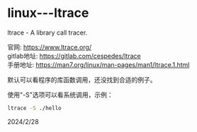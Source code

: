 # linux---ltrace

ltrace - A library call tracer.  

官网: https://www.ltrace.org/  
gitlab地址: https://gitlab.com/cespedes/ltrace  
手册地址: https://man7.org/linux/man-pages/man1/ltrace.1.html

默认可以看程序的库函数调用，还没找到合适的例子。  

使用"-S"选项可以看系统调用，示例：  
```bash
ltrace -S ./hello
```

2024/2/28  
